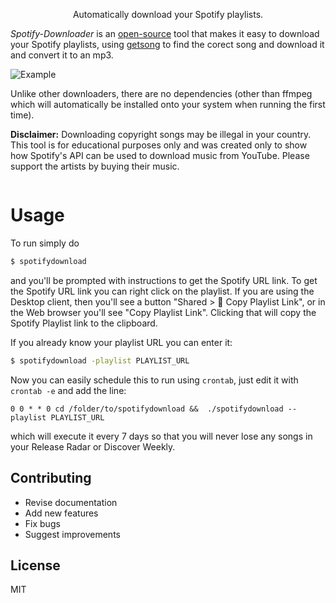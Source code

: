 

<p align="center">Automatically download your Spotify playlists.</p>

*Spotify-Downloader* is an [open-source](https://github.com/neerajdeveloper/Downloader-For-Spotify) tool that makes it easy to download your Spotify playlists, using [getsong](https://github.com/neerajdeveloper/fetch-song) to find the corect song and download it and convert it to an mp3.

![Example](.github/sdown.gif)

Unlike other downloaders, there are no dependencies (other than ffmpeg which will automatically be installed onto your system when running the first time).

**Disclaimer:** Downloading copyright songs may be illegal in your country. This tool is for educational purposes only and was created only to show how Spotify's API can be used to download music from YouTube. Please support the artists by buying their music.






```

```

# Usage


To run simply do

```bash
$ spotifydownload
```

and you'll be prompted with instructions to get the Spotify URL link. To get the Spotify URL link you can right click on the playlist. If you are using the Desktop client, then you'll see a button "Shared > 🔗 Copy Playlist Link", or in the Web browser you'll see "Copy Playlist Link". Clicking that will copy the Spotify Playlist link to the clipboard.


If you already know your playlist URL you can enter it:

```bash
$ spotifydownload -playlist PLAYLIST_URL
```

Now you can easily schedule this to run using `crontab`, just edit it with `crontab -e` and add the line:

```
0 0 * * 0 cd /folder/to/spotifydownload &&  ./spotifydownload --playlist PLAYLIST_URL
```

which will execute it every 7 days so that you will never lose any songs in your Release Radar or Discover Weekly.

## Contributing



- Revise documentation
- Add new features
- Fix bugs
- Suggest improvements


## License

MIT

